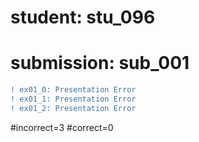 # student: stu_096
# submission: sub_001

```diff
! ex01_0: Presentation Error
! ex01_1: Presentation Error
! ex01_2: Presentation Error
```
#incorrect=3
#correct=0

